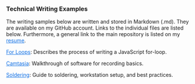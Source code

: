 ### Technical Writing Examples

The writing samples below are written and stored in Markdown (.md). They are available on my GitHub account. Links to the individual files are listed below. Furthermore, a general link to the main repository is listed on my <a style="color:#0D6EE4" href="https://drive.google.com/file/d/0B5w_Rm6Jrg-PRHVhMjlWN0wwTlE/view">resume</a>.

<a style="color:#0D6EE4" href="https://github.com/travisgillespie/writingSamples/blob/master/programming/For%20Loops.md">For Loops</a>: Describes the process of writing a JavaScript for-loop.

<a style="color:#0D6EE4" href="https://github.com/travisgillespie/writingSamples/blob/master/camtasia/Camtasia%20Guide.md">Camtasia</a>: Walkthrough of software for recording basics.

<a style="color:#0D6EE4" href="https://github.com/travisgillespie/writingSamples/blob/master/soldering/Soldering%20Basics.md">Soldering</a>: Guide to soldering, workstation setup, and best practices.
